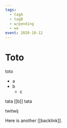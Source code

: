 ```yaml
---
tags:
  - tagA
  - tagB
  - w/pending
  - wa
event: 2020-10-12
---
```


# Toto

toto

- a
- b
  - c

tata [[b]] tata

twitwij

Here is another [[backlink]].
